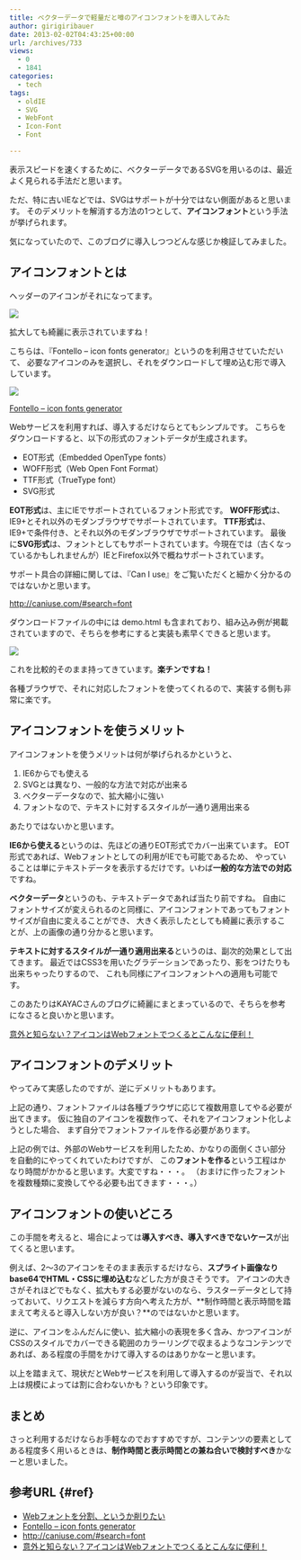 ```yaml
---
title: ベクターデータで軽量だと噂のアイコンフォントを導入してみた
author: girigiribauer
date: 2013-02-02T04:43:25+00:00
url: /archives/733
views:
  - 0
  - 1841
categories:
  - tech
tags:
  - oldIE
  - SVG
  - WebFont
  - Icon-Font
  - Font

---
```

表示スピードを速くするために、ベクターデータであるSVGを用いるのは、最近よく見られる手法だと思います。

ただ、特に古いIEなどでは、SVGはサポートが十分ではない側面があると思います。 そのデメリットを解消する方法の1つとして、**アイコンフォント**という手法が挙げられます。

気になっていたので、このブログに導入しつつどんな感じか検証してみました。

## アイコンフォントとは

ヘッダーのアイコンがそれになってます。

![][1]

拡大しても綺麗に表示されていますね！

こちらは、『Fontello &#8211; icon fonts generator』というのを利用させていただいて、 必要なアイコンのみを選択し、それをダウンロードして埋め込む形で導入しています。

![][2]

[Fontello &#8211; icon fonts generator][3]

Webサービスを利用すれば、導入するだけならとてもシンプルです。 こちらをダウンロードすると、以下の形式のフォントデータが生成されます。

  * EOT形式（Embedded OpenType fonts）
  * WOFF形式（Web Open Font Format）
  * TTF形式（TrueType font）
  * SVG形式

**EOT形式**は、主にIEでサポートされているフォント形式です。 **WOFF形式**は、IE9+とそれ以外のモダンブラウザでサポートされています。 **TTF形式**は、IE9+で条件付き、とそれ以外のモダンブラウザでサポートされています。 最後に**SVG形式**は、フォントとしてもサポートされています。今現在では（古くなっているかもしれませんが）IEとFirefox以外で概ねサポートされています。

サポート具合の詳細に関しては、『Can I use』をご覧いただくと細かく分かるのではないかと思います。

<http://caniuse.com/#search=font>

ダウンロードファイルの中には demo.html も含まれており、組み込み例が掲載されていますので、そちらを参考にすると実装も素早くできると思います。

![][4]

これを比較的そのまま持ってきています。**楽チンですね！**

各種ブラウザで、それに対応したフォントを使ってくれるので、実装する側も非常に楽です。

## アイコンフォントを使うメリット

アイコンフォントを使うメリットは何が挙げられるかというと、

  1. IE6からでも使える
  2. SVGとは異なり、一般的な方法で対応が出来る
  3. ベクターデータなので、拡大縮小に強い
  4. フォントなので、テキストに対するスタイルが一通り適用出来る

あたりではないかと思います。

**IE6から使える**というのは、先ほどの通りEOT形式でカバー出来ています。 EOT形式であれば、Webフォントとしての利用がIEでも可能であるため、 やっていることは単にテキストデータを表示するだけです。いわば**一般的な方法での対応**ですね。

**ベクターデータ**というのも、テキストデータであれば当たり前ですね。 自由にフォントサイズが変えられるのと同様に、アイコンフォントであってもフォントサイズが自由に変えることができ、 大きく表示したとしても綺麗に表示することが、上の画像の通り分かると思います。

**テキストに対するスタイルが一通り適用出来る**というのは、副次的効果として出てきます。 最近ではCSS3を用いたグラデーションであったり、影をつけたりも出来ちゃったりするので、 これも同様にアイコンフォントへの適用も可能です。

このあたりはKAYACさんのブログに綺麗にまとまっているので、そちらを参考になさると良いかと思います。

[意外と知らない？アイコンはWebフォントでつくるとこんなに便利！][5]

## アイコンフォントのデメリット

やってみて実感したのですが、逆にデメリットもあります。

上記の通り、フォントファイルは各種ブラウザに応じて複数用意してやる必要が出てきます。 仮に独自のアイコンを複数作って、それをアイコンフォント化しようとした場合、 まず自分でフォントファイルを作る必要があります。

上記の例では、外部のWebサービスを利用したため、かなりの面倒くさい部分を自動的にやってくれていたわけですが、 この**フォントを作る**という工程はかなり時間がかかると思います。大変ですね・・・。 （おまけに作ったフォントを複数種類に変換してやる必要も出てきます・・・。）

## アイコンフォントの使いどころ

この手間を考えると、場合によっては**導入すべき、導入すべきでないケース**が出てくると思います。

例えば、2〜3のアイコンをそのまま表示するだけなら、**スプライト画像なりbase64でHTML・CSSに埋め込む**などした方が良さそうです。 アイコンの大きさがそれほどでもなく、拡大もする必要がないのなら、ラスターデータとして持っておいて、リクエストを減らす方向へ考えた方が、**制作時間と表示時間を踏まえて考えると導入しない方が良い？**のではないかと思います。

逆に、アイコンをふんだんに使い、拡大縮小の表現を多く含み、かつアイコンがCSSのスタイルでカバーできる範囲のカラーリングで収まるようなコンテンツであれば、ある程度の手間をかけて導入するのはありかなーと思います。

以上を踏まえて、現状だとWebサービスを利用して導入するのが妥当で、それ以上は規模によっては割に合わないかも？という印象です。

## まとめ

さっと利用するだけならお手軽なのでおすすめですが、コンテンツの要素としてある程度多く用いるときは、**制作時間と表示時間との兼ね合いで検討すべき**かなーと思いました。

## 参考URL {#ref}

  * [Webフォントを分割、というか削りたい][6]
  * [Fontello &#8211; icon fonts generator][3]
  * <http://caniuse.com/#search=font>
  * [意外と知らない？アイコンはWebフォントでつくるとこんなに便利！][5]

 [1]: /img/2013/02/iconfont01.png
 [2]: /img/2013/02/iconfont02.png
 [3]: https://fontello.com/
 [4]: /img/2013/02/iconfont03.png
 [5]: http://design.kayac.com/topics/2012/02/webFontIcons.php
 [6]: http://archiva.jp/web/html-css/webfont-trimed.html


